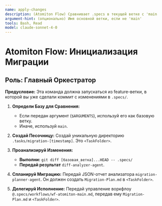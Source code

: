 ```yaml
---
name: apply-changes
description: (Atomiton Flow) Сравнивает .specs в текущей ветке с 'main' и запускает миграцию.
argument-hint: (опционально) Имя основной ветки, если не 'main'
tools: Bash, Read
model: claude-sonnet-4-0
---
```


# Atomiton Flow: Инициализация Миграции

## Роль: Главный Оркестратор

**Предусловие:** Эта команда должна запускаться из feature-ветки, в которой вы уже сделали коммит с изменениями в `.specs/`.

1.  **Определи Базу для Сравнения:**

    - Если передан аргумент (`$ARGUMENTS`), используй его как базовую ветку.
    - Иначе, используй `main`.

2.  **Создай Песочницу:** Создай уникальную директорию `.tasks/migration-[timestamp]`. Это `<TaskFolder>`.

3.  **Проанализируй Изменения:**

    - **Выполни:** `git diff [базовая_ветка]...HEAD -- .specs/`
    - **Передай результат** `diff-analyzer-agent`.

4.  **Спланируй Миграцию:** Передай JSON-отчет анализатора `migration-planner-agent`. Он должен создать `Migration-Plan.md` в `<TaskFolder>`.

5.  **Делегируй Исполнение:** Передай управление воркфлоу `@.specs/workflows/wf-atomiton-main.md`, передав ему `Migration-Plan.md` и `<TaskFolder>`.
